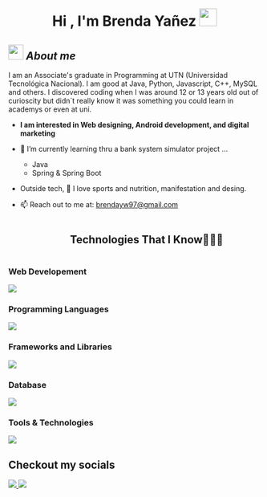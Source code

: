 <h1 align="center">Hi , I'm Brenda Yañez <img src="https://media.giphy.com/media/hvRJCLFzcasrR4ia7z/giphy.gif" width="35"></h1>

## <img src="https://media.giphy.com/media/ObNTw8Uzwy6KQ/giphy.gif" width="30px">&nbsp;***About me***

I am an Associate's graduate in Programming at UTN (Universidad Tecnológica Nacional). I am good at Java, Python, Javascript, C++, MySQL and others. I discovered coding when I was around 12 or 13 years old out of curioscity but didn´t really know it was something you could learn in academys or even at uni.

* **I am interested in Web designing, Android development, and digital marketing**
- 🌱 I’m currently learning thru a bank system simulator project ...
  - Java
  - Spring & Spring Boot
- Outside tech, 📖 I love sports and nutrition, manifestation and desing.
- 📫 Reach out to me at: <a href="brendayw97@gmail.com">brendayw97@gmail.com</a>

  <div id="user-content-toc">
  <ul align="center">
    <summary><h2 style="display: inline-block">Technologies That I Know👨🏻‍💻</h2></summary>
  </ul>
</div>
<!--tech stack icons-->
<p align="center">
  <h3>Web Developement</h3>
  <a href="https://skillicons.dev">
    <img src="https://skillicons.dev/icons?i=html,css,bootstrap,js&perline=14" />
  </a>
</p>
<p align="center">
  <h3>Programming Languages</h3>
  <a href="https://skillicons.dev">
    <img src="https://skillicons.dev/icons?i=java,py,js,dart,cpp,cs&perline=14" />
  </a>
</p>
<p align="center">
  <h3>Frameworks and Libraries</h3>
  <a href="https://skillicons.dev">
    <img src="https://skillicons.dev/icons?i=spring,flask,express,flutter&perline=14" />
  </a>
</p>
<p align="center">
  <h3>Database</h3>
  <a  href="https://skillicons.dev">
    <img src="https://skillicons.dev/icons?i=mysql&perline=14" />
  </a>
</p>
<p align="center">
  <h3>Tools & Technologies</h3>
  <a href="https://skillicons.dev">
    <img src="https://skillicons.dev/icons?i=maven,nodejs,docker,postman,git,github&perline=14" />
  </a>
</p>

## Checkout my socials
<a href="instagram.com/brenda.yw">
  <img src="https://img.shields.io/badge/Instagram-%23E4405F.svg?style=for-the-badge&logo=Instagram&logoColor=white" />
<a href="linkedin.com/in/brendayw">
  <img src="https://img.shields.io/badge/linkedin-%230077B5.svg?style=for-the-badge&logo=linkedin&logoColor=white" />
<!---
brendayw/brendayw is a ✨ special ✨ repository because its `README.md` (this file) appears on your GitHub profile.
You can click the Preview link to take a look at your changes.
--->
